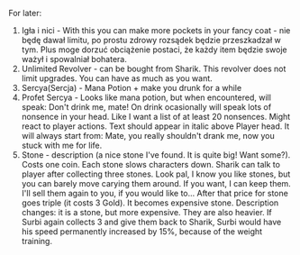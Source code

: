 For later:
1. Igła i nici - With this you can make more pockets in your fancy coat - nie będę dawał limitu, po prostu zdrowy rozsądek będzie przeszkadzał w tym. Plus moge dorzuć obciążenie postaci, że każdy item będzie swoje ważył i spowalniał bohatera.
2. Unlimited Revolver - can be bought from Sharik. This revolver does not limit upgrades. You can have as much as you want.
3. Sercya(Sercja) - Mana Potion + make you drunk for a while
4. Profet Sercya - Looks like mana potion, but when encountered, will speak: Don't drink me, mate! On drink ocasionally will speak lots of nonsence in your head. Like I want a list of at least 20 nonsences. Might react to player actions. Text should appear in italic above Player head.  It will always start from: Mate, you really shouldn't drank me, now you stuck with me for life.
5. Stone - description (a nice stone I've found. It is quite big! Want some?). Costs one coin. Each stone slows characters down. Sharik can talk to player after collecting three stones. Look pal, I know you like stones, but you can barely move carying them around. If you want, I can keep them. I'll sell them again to you, if you would like to... After that price for stone goes triple (it costs 3 Gold). It becomes expensive stone. Description changes: it is a stone, but more expensive. They are also heavier. If Surbi again collects 3 and give them back to Sharik, Surbi would have his speed permanently increased by 15%, because of the weight training.
